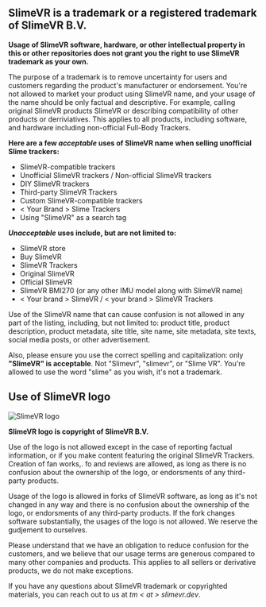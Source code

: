 ## SlimeVR is a trademark or a registered trademark of SlimeVR B.V.

**Usage of SlimeVR software, hardware, or other intellectual property in this or other repositories does not grant you the right to use SlimeVR trademark as your own.**

The purpose of a trademark is to remove uncertainty for users and customers regarding the product's manufacturer or endorsement. You're not allowed to market your product using SlimeVR name, and your usage of the name should be only factual and descriptive. For example, calling original SlimeVR products SlimeVR or describing compatibility of other products or derriviatives. This applies to all products, including software, and hardware including non-official Full-Body Trackers.

**Here are a few _acceptable_ uses of SlimeVR name when selling unofficial Slime trackers:**
* SlimeVR-compatible trackers
* Unofficial SlimeVR trackers / Non-official SlimeVR trackers
* DIY SlimeVR trackers
* Third-party SlimeVR Trackers
* Custom SlimeVR-compatible trackers
* < Your Brand > Slime Trackers
* Using "SlimeVR" as a search tag

**_Unacceptable_ uses include, but are not limited to:**
* SlimeVR store
* Buy SlimeVR
* SlimeVR Trackers
* Original SlimeVR
* Official SlimeVR
* SlimeVR BMI270 (or any other IMU model along with SlimeVR name)
* < Your brand > SlimeVR / < your brand > SlimeVR Trackers

Use of the SlimeVR name that can cause confusion is not allowed in any part of the listing, including, but not limited to: product title, product description, product metadata, site title, site name, site metadata, site texts, social media posts, or other advertisement.

Also, please ensure you use the correct spelling and capitalization: only **"SlimeVR" is acceptable**. Not "Slimevr", "slimevr", or "Slime VR". You're allowed to use the word "slime" as you wish, it's not a trademark.

## Use of SlimeVR logo
![SlimeVR logo](https://avatars.githubusercontent.com/u/78072904?s=200&v=4)

**SlimeVR logo is copyright of SlimeVR B.V.**

Use of the logo is not allowed except in the case of reporting factual information, or if you make content featuring the original SlimeVR Trackers. Creation of fan works,. fo and reviews are allowed, as long as there is no confusion about the ownership of the logo, or endorsments of any third-party products.

Usage of the logo is allowed in forks of SlimeVR software, as long as it's not changed in any way and there is no confusion about the ownership of the logo, or endorsments of any third-party products. If the fork changes software substantially, the usages of the logo is not allowed. We reserve the gudjement to ourselves.

Please understand that we have an obligation to reduce confusion for the customers, and we believe that our usage terms are generous compared to many other companies and products. This applies to all sellers or derivative products, we do not make exceptions.

If you have any questions about SlimeVR trademark or copyrighted materials, you can reach out to us at *tm < at > slimevr.dev*.